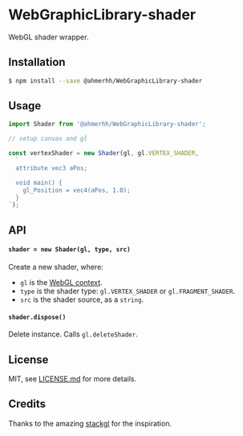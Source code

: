 # WebGraphicLibrary-shader

WebGL shader wrapper.

## Installation

```sh
$ npm install --save @ahmerhh/WebGraphicLibrary-shader
```

## Usage

```js
import Shader from '@ahmerhh/WebGraphicLibrary-shader';

// setup canvas and gl

const vertexShader = new Shader(gl, gl.VERTEX_SHADER,
  `
  attribute vec3 aPos;

  void main() {
    gl_Position = vec4(aPos, 1.0);
  }
`);
```

## API

#### `shader = new Shader(gl, type, src)`

Create a new shader, where:
- `gl` is the [WebGL context](https://github.com/ahmerhh/WebGraphicLibrary-context).
- `type` is the shader type: `gl.VERTEX_SHADER` or `gl.FRAGMENT_SHADER`.
- `src` is the shader source, as a `string`.

#### `shader.dispose()`

Delete instance. Calls `gl.deleteShader`.

## License

MIT, see [LICENSE.md](https://github.com/ahmerhh/WebGraphicLibrary-shader/blob/master/LICENSE.md) for more details.

## Credits

Thanks to the amazing [stackgl](http://stack.gl/) for the inspiration.

